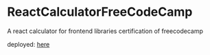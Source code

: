 # ReactCalculatorFreeCodeCamp
A react calculator for frontend libraries certification of freecodecamp

deployed: [here](https://react-calculator-free-code-camp-ipk4t5t0h-lucas-vieira-r.vercel.app)
